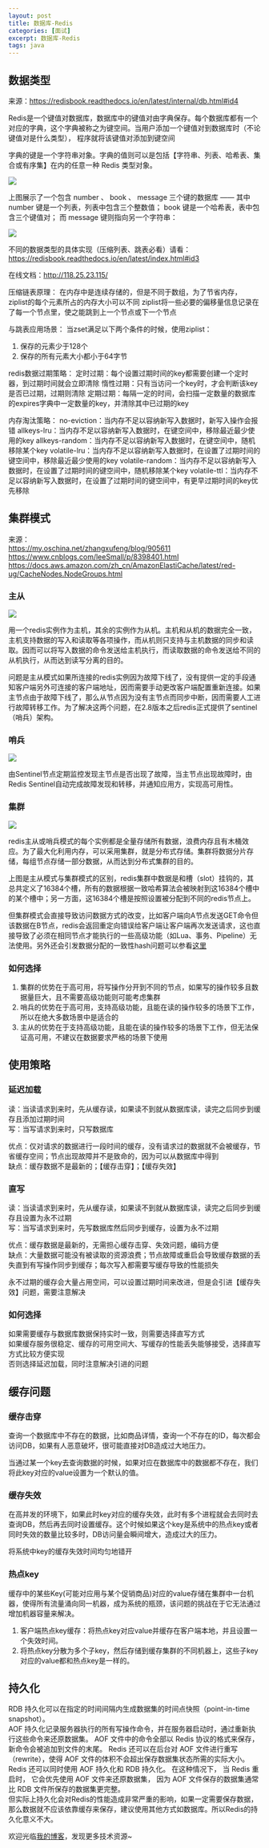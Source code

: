 ```yaml
---
layout: post
title: 数据库-Redis
categories: [面试]
excerpt: 数据库-Redis
tags: java
---
```

## 数据类型
来源：https://redisbook.readthedocs.io/en/latest/internal/db.html#id4

Redis是一个键值对数据库，数据库中的键值对由字典保存。每个数据库都有一个对应的字典，这个字典被称之为键空间。当用户添加一个键值对到数据库时（不论键值对是什么类型）， 程序就将该键值对添加到键空间

字典的键是一个字符串对象。字典的值则可以是包括【字符串、列表、哈希表、集合或有序集】在内的任意一种 Redis 类型对象。

![](https://github.com/xbox1994/Java-Interview/raw/master/images/redis键空间.png)

上图展示了一个包含 number 、 book 、 message 三个键的数据库 —— 其中 number 键是一个列表，列表中包含三个整数值； book 键是一个哈希表，表中包含三个键值对； 而 message 键则指向另一个字符串：

![](https://github.com/xbox1994/Java-Interview/raw/master/images/redis数据类型.png)

不同的数据类型的具体实现（压缩列表、跳表必看）请看： https://redisbook.readthedocs.io/en/latest/index.html#id3

在线文档：http://118.25.23.115/

压缩链表原理：
在内存中是连续存储的，但是不同于数组，为了节省内存，ziplist的每个元素所占的内存大小可以不同
ziplist将一些必要的偏移量信息记录在了每一个节点里，使之能跳到上一个节点或下一个节点

与跳表应用场景：
当zset满足以下两个条件的时候，使用ziplist：
1. 保存的元素少于128个
2. 保存的所有元素大小都小于64字节

redis数据过期策略：
定时过期：每个设置过期时间的key都需要创建一个定时器，到过期时间就会立即清除
惰性过期：只有当访问一个key时，才会判断该key是否已过期，过期则清除
定期过期：每隔一定的时间，会扫描一定数量的数据库的expires字典中一定数量的key，并清除其中已过期的key

内存淘汰策略：
no-eviction：当内存不足以容纳新写入数据时，新写入操作会报错
allkeys-lru：当内存不足以容纳新写入数据时，在键空间中，移除最近最少使用的key
allkeys-random：当内存不足以容纳新写入数据时，在键空间中，随机移除某个key
volatile-lru：当内存不足以容纳新写入数据时，在设置了过期时间的键空间中，移除最近最少使用的key
volatile-random：当内存不足以容纳新写入数据时，在设置了过期时间的键空间中，随机移除某个key
volatile-ttl：当内存不足以容纳新写入数据时，在设置了过期时间的键空间中，有更早过期时间的key优先移除


## 集群模式
来源：  
https://my.oschina.net/zhangxufeng/blog/905611  
https://www.cnblogs.com/leeSmall/p/8398401.html  
https://docs.aws.amazon.com/zh_cn/AmazonElastiCache/latest/red-ug/CacheNodes.NodeGroups.html  

### 主从
![](https://github.com/xbox1994/Java-Interview/raw/master/images/redis主从.png)

用一个redis实例作为主机，其余的实例作为从机。主机和从机的数据完全一致，主机支持数据的写入和读取等各项操作，而从机则只支持与主机数据的同步和读取。因而可以将写入数据的命令发送给主机执行，而读取数据的命令发送给不同的从机执行，从而达到读写分离的目的。

问题是主从模式如果所连接的redis实例因为故障下线了，没有提供一定的手段通知客户端另外可连接的客户端地址，因而需要手动更改客户端配置重新连接。如果主节点由于故障下线了，那么从节点因为没有主节点而同步中断，因而需要人工进行故障转移工作。为了解决这两个问题，在2.8版本之后redis正式提供了sentinel（哨兵）架构。
### 哨兵
![](https://github.com/xbox1994/Java-Interview/raw/master/images/redis哨兵.png)

由Sentinel节点定期监控发现主节点是否出现了故障，当主节点出现故障时，由Redis Sentinel自动完成故障发现和转移，并通知应用方，实现高可用性。

### 集群
![](https://github.com/xbox1994/Java-Interview/raw/master/images/redis集群.png)

redis主从或哨兵模式的每个实例都是全量存储所有数据，浪费内存且有木桶效应。为了最大化利用内存，可以采用集群，就是分布式存储。集群将数据分片存储，每组节点存储一部分数据，从而达到分布式集群的目的。

上图是主从模式与集群模式的区别，redis集群中数据是和槽（slot）挂钩的，其总共定义了16384个槽，所有的数据根据一致哈希算法会被映射到这16384个槽中的某个槽中；另一方面，这16384个槽是按照设置被分配到不同的redis节点上。

但集群模式会直接导致访问数据方式的改变，比如客户端向A节点发送GET命令但该数据在B节点，redis会返回重定向错误给客户端让客户端再次发送请求，这也直接导致了必须在相同节点才能执行的一些高级功能（如Lua、事务、Pipeline）无法使用。另外还会引发数据分配的一致性hash问题可以参看[这里](https://github.com/crossoverJie/JCSprout/blob/master/MD/Consistent-Hash.md)

### 如何选择

1. 集群的优势在于高可用，将写操作分开到不同的节点，如果写的操作较多且数据量巨大，且不需要高级功能则可能考虑集群
2. 哨兵的优势在于高可用，支持高级功能，且能在读的操作较多的场景下工作，所以在绝大多数场景中是适合的
3. 主从的优势在于支持高级功能，且能在读的操作较多的场景下工作，但无法保证高可用，不建议在数据要求严格的场景下使用

## 使用策略
### 延迟加载
读：当读请求到来时，先从缓存读，如果读不到就从数据库读，读完之后同步到缓存且添加过期时间  
写：当写请求到来时，只写数据库  

优点：仅对请求的数据进行一段时间的缓存，没有请求过的数据就不会被缓存，节省缓存空间；节点出现故障并不是致命的，因为可以从数据库中得到  
缺点：缓存数据不是最新的；【缓存击穿】；【缓存失效】  

### 直写
读：当读请求到来时，先从缓存读，如果读不到就从数据库读，读完之后同步到缓存且设置为永不过期   
写：当写请求到来时，先写数据库然后同步到缓存，设置为永不过期  

优点：缓存数据是最新的，无需担心缓存击穿、失效问题，编码方便  
缺点：大量数据可能没有被读取的资源浪费；节点故障或重启会导致缓存数据的丢失直到有写操作同步到缓存；每次写入都需要写缓存导致的性能损失  

永不过期的缓存会大量占用空间，可以设置过期时间来改进，但是会引进【缓存失效】问题，需要注意解决  

### 如何选择
如果需要缓存与数据库数据保持实时一致，则需要选择直写方式  
如果缓存服务很稳定、缓存的可用空间大、写缓存的性能丢失能够接受，选择直写方式比较方便实现  
否则选择延迟加载，同时注意解决引进的问题  

## 缓存问题
### 缓存击穿
查询一个数据库中不存在的数据，比如商品详情，查询一个不存在的ID，每次都会访问DB，如果有人恶意破坏，很可能直接对DB造成过大地压力。

当通过某一个key去查询数据的时候，如果对应在数据库中的数据都不存在，我们将此key对应的value设置为一个默认的值。
### 缓存失效
在高并发的环境下，如果此时key对应的缓存失效，此时有多个进程就会去同时去查询DB，然后再去同时设置缓存。这个时候如果这个key是系统中的热点key或者同时失效的数量比较多时，DB访问量会瞬间增大，造成过大的压力。

将系统中key的缓存失效时间均匀地错开　　
### 热点key
缓存中的某些Key(可能对应用与某个促销商品)对应的value存储在集群中一台机器，使得所有流量涌向同一机器，成为系统的瓶颈，该问题的挑战在于它无法通过增加机器容量来解决。

1. 客户端热点key缓存：将热点key对应value并缓存在客户端本地，并且设置一个失效时间。
2. 将热点key分散为多个子key，然后存储到缓存集群的不同机器上，这些子key对应的value都和热点key是一样的。

## 持久化
RDB 持久化可以在指定的时间间隔内生成数据集的时间点快照（point-in-time snapshot）。  
AOF 持久化记录服务器执行的所有写操作命令，并在服务器启动时，通过重新执行这些命令来还原数据集。 AOF 文件中的命令全部以 Redis 协议的格式来保存，新命令会被追加到文件的末尾。 Redis 还可以在后台对 AOF 文件进行重写（rewrite），使得 AOF 文件的体积不会超出保存数据集状态所需的实际大小。  
Redis 还可以同时使用 AOF 持久化和 RDB 持久化。 在这种情况下， 当 Redis 重启时， 它会优先使用 AOF 文件来还原数据集， 因为 AOF 文件保存的数据集通常比 RDB 文件所保存的数据集更完整。  
但实际上持久化会对Redis的性能造成非常严重的影响，如果一定需要保存数据，那么数据就不应该依靠缓存来保存，建议使用其他方式如数据库。所以Redis的持久化意义不大。

欢迎光临[我的博客](http://www.wangtianyi.top/?utm_source=github&utm_medium=github)，发现更多技术资源~
